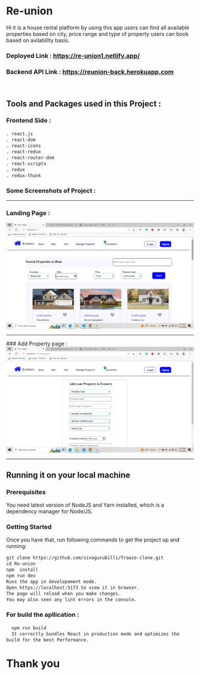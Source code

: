 # Re-union

Hi it is a house rental platform by using this app users can find all available properties based on city, price range and type of property users can book based on avilabillty basis.
<br/>


### **Deployed Link** : https://re-union1.netlify.app/
### **Backend API Link** : https://reunion-back.herokuapp.com

<br/>
 <h2>Tools and Packages used in this Project   :</h2> 

### Frontend Side :
    . react.js
    . react-dom
    . react-icons
    . react-redux
    . react-router-dom
    . react-scripts
    . redux
    . redux-thunk 
  


   
 ### Some Screenshots of Project : 
<hr/>

 ### Landing Page :
  <div> <img src="https://github.com/sivagurubilli/Re-union/blob/master/src/assets/Screenshot%20(250).png?raw=true"> </div>
<hr/>
 ### Add Property page :
  <div> <img src="https://github.com/sivagurubilli/Re-union/blob/master/src/assets/Screenshot%20(252).png?raw=true"> </div>
<hr/>

## Running it on your local machine

### Prerequisites

You need latest version of NodeJS and Yarn installed, which is a dependency manager for Node/JS.

### Getting Started

Once you have that, run following commands to get the project up and running:

    git clone https://github.com/sivagurubilli/fraazo-clone.git
    cd Re-union
    npm  install
    npm run dev
    Runs the app in developement mode.
    Open https://localhost:5173 to view it in browser.
    The page will reload when you make changes.
    You may also seen any lint errors in the console.
    
 ###  For build the apllication :
      npm run build
      It correctly bundles React in production mode and optimizes the build for the best Performance.

<h1>Thank you </h1>

